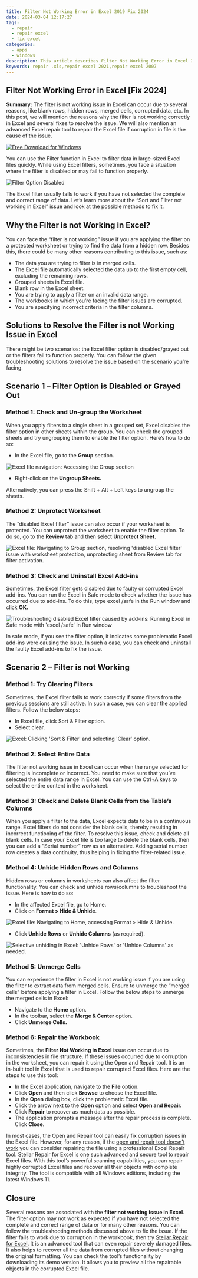 ```yaml
---
title: Filter Not Working Error in Excel 2019 Fix 2024
date: 2024-03-04 12:17:27
tags: 
  - repair
  - repair excel
  - fix excel
categories: 
  - apps
  - windows
description: This article describes Filter Not Working Error in Excel 2019 Fix 2024
keywords: repair .xls,repair excel 2021,repair excel 2007
---
```


## Filter Not Working Error in Excel [Fix 2024]

**Summary:** The filter is not working issue in Excel can occur due to several reasons, like blank rows, hidden rows, merged cells, corrupted data, etc. In this post, we will mention the reasons why the filter is not working correctly in Excel and several fixes to resolve the issue. We will also mention an advanced Excel repair tool to repair the Excel file if corruption in file is the cause of the issue.

[![Free Download for Windows](https://www.stellarinfo.com/images/free-download-windows.png)](https://tools.techidaily.com/stellardata-recovery/repaire-for-excel/ "Free Download for Windows")

You can use the Filter function in Excel to filter data in large-sized Excel files quickly. While using Excel filters, sometimes, you face a situation where the filter is disabled or may fail to function properly.

![Filter Option Disabled](https://cdn-cmlep.nitrocdn.com/DLSjJVyzoVcUgUSBlgyEUoGMDKLbWXQr/assets/images/optimized/rev-2658c43/www.stellarinfo.com/blog/wp-content/uploads/2023/10/filter-option-disabled-1024x112.jpg)

The Excel filter usually fails to work if you have not selected the complete and correct range of data. Let’s learn more about the “Sort and Filter not working in Excel” issue and look at the possible methods to fix it.

## **Why the Filter is not Working in Excel?**

You can face the “filter is not working” issue if you are applying the filter on a protected worksheet or trying to find the data from a hidden row. Besides this, there could be many other reasons contributing to this issue, such as:

- The data you are trying to filter is in merged cells.
- The Excel file automatically selected the data up to the first empty cell, excluding the remaining rows.
- Grouped sheets in Excel file.
- Blank row in the Excel sheet.
- You are trying to apply a filter on an invalid data range.
- The workbooks in which you’re facing the filter issues are corrupted.
- You are specifying incorrect criteria in the filter columns.

## **Solutions to Resolve the Filter is not Working Issue in Excel**

There might be two scenarios: the Excel filter option is disabled/grayed out or the filters fail to function properly. You can follow the given troubleshooting solutions to resolve the issue based on the scenario you’re facing.

## **Scenario 1 – Filter Option is Disabled or Grayed Out**

### **Method 1: Check and Un-group the Worksheet**

When you apply filters to a single sheet in a grouped set, Excel disables the filter option in other sheets within the group. You can check the grouped sheets and try ungrouping them to enable the filter option. Here’s how to do so:

- In the Excel file, go to the **Group** section.

![Excel file navigation: Accessing the Group section
](https://cdn-cmlep.nitrocdn.com/DLSjJVyzoVcUgUSBlgyEUoGMDKLbWXQr/assets/images/optimized/rev-2658c43/www.stellarinfo.com/blog/wp-content/uploads/2023/10/go-to-group-section-1024x114.jpg)

- Right-click on the **Ungroup Sheets.**

Alternatively, you can press the Shift + Alt + Left keys to ungroup the sheets.

### **Method 2: Unprotect Worksheet**

The “disabled Excel filter” issue can also occur if your worksheet is protected. You can unprotect the worksheet to enable the filter option. To do so, go to the **Review** tab and then select **Unprotect Sheet.**

![Excel file: Navigating to Group section, resolving 'disabled Excel filter' issue with worksheet protection, unprotecting sheet from Review tab for filter activation.](https://cdn-cmlep.nitrocdn.com/DLSjJVyzoVcUgUSBlgyEUoGMDKLbWXQr/assets/images/optimized/rev-2658c43/www.stellarinfo.com/blog/wp-content/uploads/2023/10/go-to-review-and-select-unprotect-sheet-1024x115.jpg)

### **Method 3: Check and Uninstall Excel Add-ins**

Sometimes, the Excel filter gets disabled due to faulty or corrupted Excel add-ins. You can run the Excel in Safe mode to check whether the issue has occurred due to add-ins. To do this, type excel /safe in the Run window and click **OK.**

![Troubleshooting disabled Excel filter caused by add-ins: Running Excel in Safe mode with 'excel /safe' in Run window](https://cdn-cmlep.nitrocdn.com/DLSjJVyzoVcUgUSBlgyEUoGMDKLbWXQr/assets/images/optimized/rev-2658c43/www.stellarinfo.com/blog/wp-content/uploads/2023/10/type-excel-safe-command.jpg)

In safe mode, if you see the filter option, it indicates some problematic Excel add-ins were causing the issue. In such a case, you can check and uninstall the faulty Excel add-ins to fix the issue.

## **Scenario 2 – Filter is not Working**

### **Method 1: Try Clearing Filters**

Sometimes, the Excel filter fails to work correctly if some filters from the previous sessions are still active. In such a case, you can clear the applied filters. Follow the below steps:

- In Excel file, click Sort & Filter option.
- Select clear.

![Excel: Clicking 'Sort & Filter' and selecting 'Clear' option.](https://cdn-cmlep.nitrocdn.com/DLSjJVyzoVcUgUSBlgyEUoGMDKLbWXQr/assets/images/optimized/rev-2658c43/www.stellarinfo.com/blog/wp-content/uploads/2023/10/click-clear-option.jpg)

### **Method 2: Select Entire Data**

The filter not working issue in Excel can occur when the range selected for filtering is incomplete or incorrect. You need to make sure that you’ve selected the entire data range in Excel. You can use the Ctrl+A keys to select the entire content in the worksheet.

### **Method 3: Check and Delete Blank Cells from the Table’s Columns**

When you apply a filter to the data, Excel expects data to be in a continuous range. Excel filters do not consider the blank cells, thereby resulting in incorrect functioning of the filter. To resolve this issue, check and delete all blank cells. In case your Excel file is too large to delete the blank cells, then you can add a “Serial number” row as an alternative. Adding serial number row creates a data continuity, thus helping in fixing the filter-related issue.

### **Method 4: Unhide Hidden Rows and Columns**

Hidden rows or columns in worksheets can also affect the filter functionality. You can check and unhide rows/columns to troubleshoot the issue. Here is how to do so:

- In the affected Excel file, go to Home.
- Click on **Format > Hide & Unhide**.

![Excel file: Navigating to Home, accessing Format > Hide & Unhide.](https://cdn-cmlep.nitrocdn.com/DLSjJVyzoVcUgUSBlgyEUoGMDKLbWXQr/assets/images/optimized/rev-2658c43/www.stellarinfo.com/blog/wp-content/uploads/2023/10/click-format-select-hide-or-unhide-option-1024x228.jpg)

- Click **Unhide Rows** or **Unhide Columns** (as required).

![Selective unhiding in Excel: 'Unhide Rows' or 'Unhide Columns' as needed.](https://cdn-cmlep.nitrocdn.com/DLSjJVyzoVcUgUSBlgyEUoGMDKLbWXQr/assets/images/optimized/rev-2658c43/www.stellarinfo.com/blog/wp-content/uploads/2023/10/click-unhide-rows-unhide-columns.jpg)

### **Method 5: Unmerge Cells**

You can experience the filter in Excel is not working issue if you are using the filter to extract data from merged cells. Ensure to unmerge the “merged cells” before applying a filter in Excel. Follow the below steps to unmerge the merged cells in Excel:

- Navigate to the **Home** option.
- In the toolbar, select the **Merge & Center** option.
- Click **Unmerge Cells.**

### **Method 6: Repair the Workbook**

Sometimes, the **Filter Not Working in Excel** issue can occur due to inconsistencies in file structure. If these issues occurred due to corruption in the worksheet, you can repair it using the Open and Repair tool. It is an in-built tool in Excel that is used to repair corrupted Excel files. Here are the steps to use this tool:

- In the Excel application, navigate to the **File** option.
- Click **Open** and then click **Browse** to choose the Excel file.
- In the **Open** dialog box, click the problematic Excel file.
- Click the arrow next to the **Open** option and select **Open and Repair.**
- Click **Repair** to recover as much data as possible.
- The application prompts a message after the repair process is complete. Click **Close**.

In most cases, the Open and Repair tool can easily fix corruption issues in the Excel file. However, for any reason, if the [open and repair tool doesn’t work](https://www.stellarinfo.com/blog/ms-excel-open-and-repair-option-is-not-working/) you can consider repairing the file using a professional Excel Repair tool. Stellar Repair for Excel is one such advanced and secure tool to repair Excel files. With this tool’s powerful scanning capabilities, you can repair highly corrupted Excel files and recover all their objects with complete integrity. The tool is compatible with all Windows editions, including the latest Windows 11.

## **Closure**

Several reasons are associated with the **filter not working issue in Excel**. The filter option may not work as expected if you have not selected the complete and correct range of data or for many other reasons. You can follow the troubleshooting methods discussed above to fix the issue. If the filter fails to work due to corruption in the workbook, then try [Stellar Repair for Excel](https://tools.techidaily.com/stellardata-recovery/repaire-for-excel/). It is an advanced tool that can even repair severely damaged files. It also helps to recover all the data from corrupted files without changing the original formatting. You can check the tool’s functionality by downloading its demo version. It allows you to preview all the repairable objects in the corrupted Excel file.




<ins class="adsbygoogle"
     style="display:block"
     data-ad-client="ca-pub-7571918770474297"
     data-ad-slot="8358498916"
     data-ad-format="auto"
     data-full-width-responsive="true"></ins>
<ins class="adsbygoogle"
    style="display:block"
    data-ad-format="autorelaxed"
    data-ad-client="ca-pub-7571918770474297"
    data-ad-slot="1223367746"></ins>

